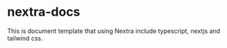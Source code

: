 # nextra-docs
This is document template that using Nextra include typescript, nextjs and tailwind css. 
